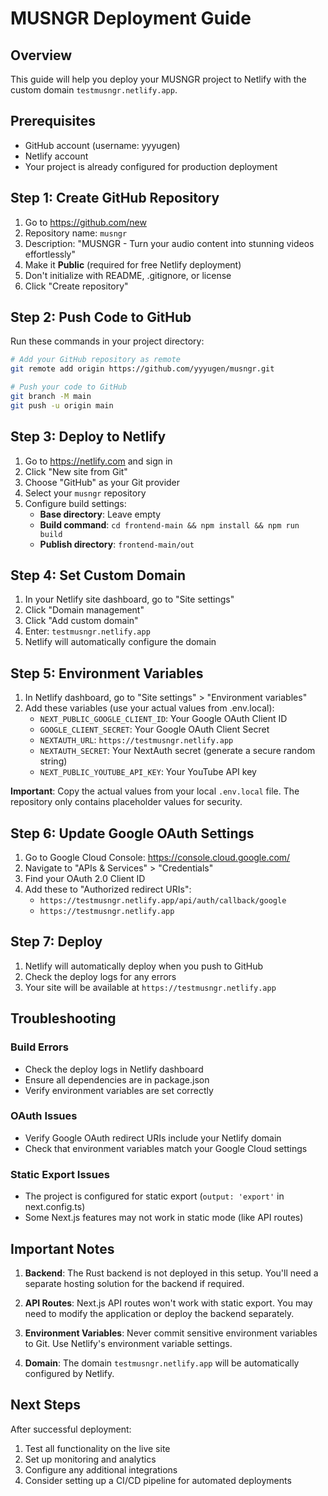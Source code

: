 # MUSNGR Deployment Guide

## Overview
This guide will help you deploy your MUSNGR project to Netlify with the custom domain `testmusngr.netlify.app`.

## Prerequisites
- GitHub account (username: yyyugen)
- Netlify account
- Your project is already configured for production deployment

## Step 1: Create GitHub Repository

1. Go to https://github.com/new
2. Repository name: `musngr`
3. Description: "MUSNGR - Turn your audio content into stunning videos effortlessly"
4. Make it **Public** (required for free Netlify deployment)
5. Don't initialize with README, .gitignore, or license
6. Click "Create repository"

## Step 2: Push Code to GitHub

Run these commands in your project directory:

```bash
# Add your GitHub repository as remote
git remote add origin https://github.com/yyyugen/musngr.git

# Push your code to GitHub
git branch -M main
git push -u origin main
```

## Step 3: Deploy to Netlify

1. Go to https://netlify.com and sign in
2. Click "New site from Git"
3. Choose "GitHub" as your Git provider
4. Select your `musngr` repository
5. Configure build settings:
   - **Base directory**: Leave empty
   - **Build command**: `cd frontend-main && npm install && npm run build`
   - **Publish directory**: `frontend-main/out`

## Step 4: Set Custom Domain

1. In your Netlify site dashboard, go to "Site settings"
2. Click "Domain management"
3. Click "Add custom domain"
4. Enter: `testmusngr.netlify.app`
5. Netlify will automatically configure the domain

## Step 5: Environment Variables

1. In Netlify dashboard, go to "Site settings" > "Environment variables"
2. Add these variables (use your actual values from .env.local):
   - `NEXT_PUBLIC_GOOGLE_CLIENT_ID`: Your Google OAuth Client ID
   - `GOOGLE_CLIENT_SECRET`: Your Google OAuth Client Secret
   - `NEXTAUTH_URL`: `https://testmusngr.netlify.app`
   - `NEXTAUTH_SECRET`: Your NextAuth secret (generate a secure random string)
   - `NEXT_PUBLIC_YOUTUBE_API_KEY`: Your YouTube API key

**Important**: Copy the actual values from your local `.env.local` file. The repository only contains placeholder values for security.

## Step 6: Update Google OAuth Settings

1. Go to Google Cloud Console: https://console.cloud.google.com/
2. Navigate to "APIs & Services" > "Credentials"
3. Find your OAuth 2.0 Client ID
4. Add these to "Authorized redirect URIs":
   - `https://testmusngr.netlify.app/api/auth/callback/google`
   - `https://testmusngr.netlify.app`

## Step 7: Deploy

1. Netlify will automatically deploy when you push to GitHub
2. Check the deploy logs for any errors
3. Your site will be available at `https://testmusngr.netlify.app`

## Troubleshooting

### Build Errors
- Check the deploy logs in Netlify dashboard
- Ensure all dependencies are in package.json
- Verify environment variables are set correctly

### OAuth Issues
- Verify Google OAuth redirect URIs include your Netlify domain
- Check that environment variables match your Google Cloud settings

### Static Export Issues
- The project is configured for static export (`output: 'export'` in next.config.ts)
- Some Next.js features may not work in static mode (like API routes)

## Important Notes

1. **Backend**: The Rust backend is not deployed in this setup. You'll need a separate hosting solution for the backend if required.

2. **API Routes**: Next.js API routes won't work with static export. You may need to modify the application or deploy the backend separately.

3. **Environment Variables**: Never commit sensitive environment variables to Git. Use Netlify's environment variable settings.

4. **Domain**: The domain `testmusngr.netlify.app` will be automatically configured by Netlify.

## Next Steps

After successful deployment:
1. Test all functionality on the live site
2. Set up monitoring and analytics
3. Configure any additional integrations
4. Consider setting up a CI/CD pipeline for automated deployments
